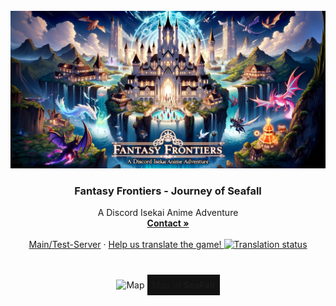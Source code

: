 <br />
<div align="center">
  <a href="https://discord.gg/xsxJP7JuEH">
    <img src=".github/assets/fantasy-frontiers.png" alt="Logo">
  </a>

  <h3 align="center">Fantasy Frontiers - Journey of Seafall</h3>

  <p align="center">
    A Discord Isekai Anime Adventure
    <br />
    <a href="https://discord.com/users/216487432667791360"><strong>Contact »</strong></a>
    <br />
    <br />
    <a href="https://discord.gg/xsxJP7JuEH">Main/Test-Server</a>
    ·
    <a href="https://weblate.flawcra.cc/engage/fantasy-frontiers/">
      Help us translate the game!
      <img src="https://weblate.flawcra.cc/widget/fantasy-frontiers/translations/svg-badge.svg" alt="Translation status" />
    </a>
  </p>

<br />
<br />
<img src=".github/assets/map.png" alt="Map">
<span style="background-color: #121212;padding: 8px">Map of <strong>SeaFall</strong></span>

</div>
